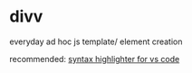 # divv

everyday ad hoc js template/ element creation

recommended:
[syntax highlighter for vs code](https://marketplace.visualstudio.com/items?itemName=frdnrdb.divv-vscode)

